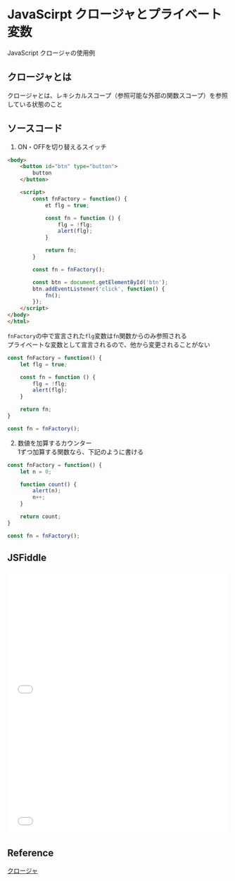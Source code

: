 # JavaScirpt クロージャとプライベート変数
JavaScript クロージャの使用例

## クロージャとは
クロージャとは、レキシカルスコープ（参照可能な外部の関数スコープ）を参照している状態のこと<br>

## ソースコード
1. ON・OFFを切り替えるスイッチ<br>
```html
<body>
    <button id="btn" type="button">
        button
    </button>

    <script>
        const fnFactory = function() {
            et flg = true;

            const fn = function () {
                flg = !flg;
                alert(flg);
            }

            return fn;
        }

        const fn = fnFactory();

        const btn = document.getElementById('btn');
        btn.addEventListener('click', function() {
            fn();
        });
    </script>
</body>
</html>
```

`fnFactory`の中で宣言された`flg`変数は`fn`関数からのみ参照される<br>
プライベートな変数として宣言されるので、他から変更されることがない

```javascript
const fnFactory = function() {
    let flg = true;

    const fn = function () {
        flg = !flg;
        alert(flg);
    }

    return fn;
}

const fn = fnFactory();
```

2. 数値を加算するカウンター<br>
1ずつ加算する関数なら、下記のように書ける<br>
```javascript
const fnFactory = function() {
    let n = 0;

    function count() {
        alert(n);
        n++;
    }

    return count;
}

const fn = fnFactory();
```

## JSFiddle
<iframe width="100%" height="300" src="//jsfiddle.net/teckk/25ht1fj8/29/embedded/js,html,result/dark/" allowfullscreen="allowfullscreen" allowpaymentrequest frameborder="0"></iframe>

<iframe width="100%" height="300" src="//jsfiddle.net/teckk/d1knL52q/1/embedded/js,html,result/dark/" allowfullscreen="allowfullscreen" allowpaymentrequest frameborder="0"></iframe>

## Reference
[クロージャ](https://developer.mozilla.org/ja/docs/Web/JavaScript/Closures)
